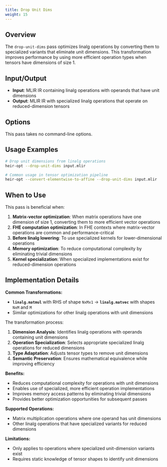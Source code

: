 ```yaml
---
title: Drop Unit Dims
weight: 15
---
```


## Overview

The `drop-unit-dims` pass optimizes linalg operations by converting them to
specialized variants that eliminate unit dimensions. This transformation
improves performance by using more efficient operation types when tensors have
dimensions of size 1.

## Input/Output

- **Input**: MLIR IR containing linalg operations with operands that have unit
  dimensions
- **Output**: MLIR IR with specialized linalg operations that operate on
  reduced-dimension tensors

## Options

This pass takes no command-line options.

## Usage Examples

```bash
# Drop unit dimensions from linalg operations
heir-opt --drop-unit-dims input.mlir

# Common usage in tensor optimization pipeline
heir-opt --convert-elementwise-to-affine --drop-unit-dims input.mlir
```

## When to Use

This pass is beneficial when:

1. **Matrix-vector optimization**: When matrix operations have one dimension of
   size 1, converting them to more efficient vector operations
1. **FHE computation optimization**: In FHE contexts where matrix-vector
   operations are common and performance-critical
1. **Before linalg lowering**: To use specialized kernels for lower-dimensional
   operations
1. **Memory optimization**: To reduce computational complexity by eliminating
   trivial dimensions
1. **Kernel specialization**: When specialized implementations exist for
   reduced-dimension operations

## Implementation Details

**Common Transformations:**

- **`linalg.matmul`** with RHS of shape `NxMx1` → **`linalg.matvec`** with
  shapes `NxM` and `M`
- Similar optimizations for other linalg operations with unit dimensions

The transformation process:

1. **Dimension Analysis**: Identifies linalg operations with operands containing
   unit dimensions
1. **Operation Specialization**: Selects appropriate specialized linalg
   operations for reduced dimensions
1. **Type Adaptation**: Adjusts tensor types to remove unit dimensions
1. **Semantic Preservation**: Ensures mathematical equivalence while improving
   efficiency

**Benefits:**

- Reduces computational complexity for operations with unit dimensions
- Enables use of specialized, more efficient operation implementations
- Improves memory access patterns by eliminating trivial dimensions
- Provides better optimization opportunities for subsequent passes

**Supported Operations:**

- Matrix multiplication operations where one operand has unit dimensions
- Other linalg operations that have specialized variants for reduced dimensions

**Limitations:**

- Only applies to operations where specialized unit-dimension variants exist
- Requires static knowledge of tensor shapes to identify unit dimensions
